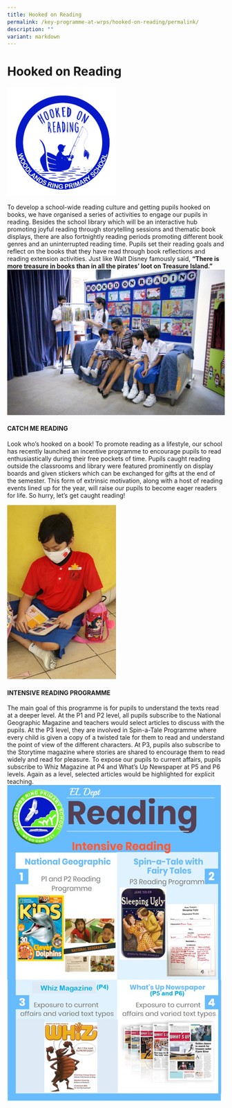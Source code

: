 ```yaml
---
title: Hooked on Reading
permalink: /key-programme-at-wrps/hooked-on-reading/permalink/
description: ""
variant: markdown
---
```

Hooked on Reading
=================
<img style="width:50%" src="/images/hooked.png">



To develop a school-wide reading culture and getting pupils hooked on books, we have organised a series of activities to engage our pupils in reading. Besides the school library which will be an interactive hub promoting joyful reading through storytelling sessions and thematic book displays, there are also fortnightly reading periods promoting different book genres and an uninterrupted reading time. Pupils set their reading goals and reflect on the books that they have read through book reflections and reading extension activities. Just like Walt Disney famously said,&nbsp;**“There is more treasure in books than in all the pirates’ loot on Treasure Island.”**
![](/images/kids.jpg)

#### CATCH ME READING

  

Look who’s hooked on a book! To promote reading as a lifestyle, our school has recently launched an incentive programme to encourage pupils to read enthusiastically during their free pockets of time. Pupils caught reading outside the classrooms and library were featured prominently on display boards and given stickers which can be exchanged for gifts at the end of the semester. This form of extrinsic motivation, along with a host of reading events lined up for the year, will raise our pupils to become eager readers for life. So hurry, let’s get caught reading!

<img src="/images/Catch.jpg" style="width:50%">

#### INTENSIVE READING PROGRAMME

  

The main goal of this programme is for pupils to understand the texts read at a deeper level. At the P1 and P2 level, all pupils subscribe to the National Geographic Magazine and teachers would select articles to discuss with the pupils. At the P3 level, they are involved in Spin-a-Tale Programme where every child is given a copy of a twisted tale for them to read and understand the point of view of the different characters. At P3, pupils also subscribe to the Storytime magazine where stories are shared to encourage them to read widely and read for pleasure. To expose our pupils to current affairs, pupils subscribe to Whiz Magazine at P4 and What’s Up Newspaper at P5 and P6 levels. Again as a level, selected articles would be highlighted for explicit teaching.
![](/images/Reading.jpg)